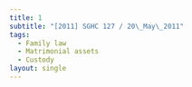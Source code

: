 ```yaml
---
title: 1
subtitle: "[2011] SGHC 127 / 20\_May\_2011"
tags:
  - Family law
  - Matrimonial assets
  - Custody
layout: single
---
```


